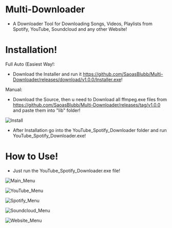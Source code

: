 # Multi-Downloader
- A Downloader Tool for Downloading Songs, Videos, Playlists from Spotify, YouTube, Soundcloud and any other Website!

# Installation!
Full Auto (Easiest Way!:
- Download the Installer and run it https://github.com/SaoasBlubb/Multi-Downloader/releases/download/v1.0.0/Installer.exe!

Manual:
- Download the Source, then u need to Download all ffmpeg.exe files from https://github.com/SaoasBlubb/Multi-Downloader/releases/tag/v1.0.0 and paste them into "lib" folder!



![Install](https://github.com/SaoasBlubb/Multi-Downloader/assets/56938581/04323797-1231-4d06-a680-7390a6f06b30)

- After Installation go into the YouTube_Spotify_Downloader folder and run YouTube_Spotify_Downloader.exe!

# How to Use!
- Just run the YouTube_Spotify_Downloader.exe file!


![Main_Menu](https://github.com/SaoasBlubb/Multi-Downloader/assets/56938581/8ac4c5b8-7f18-4d9f-860e-75a33e693cf2)

![YouTube_Menu](https://github.com/SaoasBlubb/Multi-Downloader/assets/56938581/158279e1-9707-4a11-a2f0-e47447fc8e8f)

![Spotify_Menu](https://github.com/SaoasBlubb/Multi-Downloader/assets/56938581/304cdc92-59a4-438f-9c09-df83f39706e2)

![Soundcloud_Menu](https://github.com/SaoasBlubb/Multi-Downloader/assets/56938581/3c62259b-9a7e-47b6-8b9e-b939d8ebdacf)

![Website_Menu](https://github.com/SaoasBlubb/Multi-Downloader/assets/56938581/9ff33d79-349e-4852-b3b7-2110cda2e3e8)
